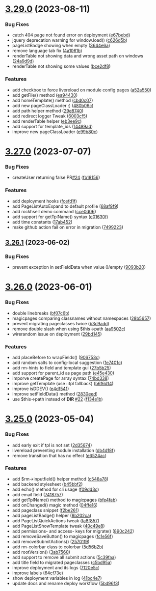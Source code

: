 # [3.29.0](https://github.com/baumrock/RockMigrations/compare/v3.27.0...v3.29.0) (2023-08-11)


### Bug Fixes

* catch 404 page not found error on deployment ([e67bebd](https://github.com/baumrock/RockMigrations/commit/e67bebd7382ae5b7a491b6f8c783c1d157524ff4))
* jquery deprecation warning for window.load() ([c626d5b](https://github.com/baumrock/RockMigrations/commit/c626d5bfbc2a8b731524921479d08e653f550d7e))
* pageListBadge showing when empty ([3644e6a](https://github.com/baumrock/RockMigrations/commit/3644e6a85263ba879c10fd2a208d47c589a9946d))
* remove language tab fix ([4a1061b](https://github.com/baumrock/RockMigrations/commit/4a1061bcf1ba5ab64140e96ec204ceccacbe22b7))
* renderTable not showing data and wrong asset path on windows ([24a9d9d](https://github.com/baumrock/RockMigrations/commit/24a9d9d5ab4f2e306f7e0b948692cf59da05e282))
* renderTable not showing some values ([bce2df8](https://github.com/baumrock/RockMigrations/commit/bce2df88da20d894f9e4c719ff8e4355769128a0))


### Features

* add checkbox to force livereload on module config pages ([a52a550](https://github.com/baumrock/RockMigrations/commit/a52a5504d48474502927e162d7412a4c9ff54eec))
* add getFile() method ([ea94430](https://github.com/baumrock/RockMigrations/commit/ea94430431f141556dd2191bce4c56eaaa76ced8))
* add homeTemplate() method ([cbd0c07](https://github.com/baumrock/RockMigrations/commit/cbd0c07e04adb20ee262ab6fef2f315723eb10d1))
* add new pageClassLoader :) ([480b06c](https://github.com/baumrock/RockMigrations/commit/480b06cf52241f8ab3eaaa360a18f520d2080189))
* add path helper method ([29e8740](https://github.com/baumrock/RockMigrations/commit/29e8740d8d013e2721555a9f3c3cd51997230ce2))
* add redirect logger Tweak ([6003cf5](https://github.com/baumrock/RockMigrations/commit/6003cf593b878b80937fa9708f0172a8f9fcfed9))
* add renderTable helper ([eb3ee9c](https://github.com/baumrock/RockMigrations/commit/eb3ee9cdc7f535dcf040f1ca8352eb91daf6ef46))
* add support for template_ids ([14489ad](https://github.com/baumrock/RockMigrations/commit/14489add2c971c9e6b75bf23986d5338ab7e3343))
* improve new pageClassLoader ([e99b80c](https://github.com/baumrock/RockMigrations/commit/e99b80c494e25331705767637d2ceaab152bab7e))



# [3.27.0](https://github.com/baumrock/RockMigrations/compare/v3.26.1...v3.27.0) (2023-07-07)


### Bug Fixes

* createUser returning false PR[#24](https://github.com/baumrock/RockMigrations/issues/24) ([fb18156](https://github.com/baumrock/RockMigrations/commit/fb18156f929d549c3c160595b75bcd4b00f72162))


### Features

* add deployment hooks ([fcefd1f](https://github.com/baumrock/RockMigrations/commit/fcefd1ffdca1b6b3d0e01cace195961d5f96450d))
* add PageListAutoExpand to default profile ([68af9f9](https://github.com/baumrock/RockMigrations/commit/68af9f98e2fdfd0cdf4ad4baf585ede91b6c72b4))
* add rockhsell demo command ([cce0d06](https://github.com/baumrock/RockMigrations/commit/cce0d062d422a7e2b58815c61c5433eee0f65c71))
* add support for getTplName() syntax ([c01630f](https://github.com/baumrock/RockMigrations/commit/c01630f0f71627d72c3fa1fbc1bfafa213902134))
* add time constants ([17ab452](https://github.com/baumrock/RockMigrations/commit/17ab452a9d39cb0883b2ac447e77bd5aea11b3e2))
* make github action fail on error in migration ([7499223](https://github.com/baumrock/RockMigrations/commit/7499223c9491c4155b3287efd69aff5554aec909))



## [3.26.1](https://github.com/baumrock/RockMigrations/compare/v3.26.0...v3.26.1) (2023-06-02)


### Bug Fixes

* prevent exception in setFieldData when value 0/empty ([9093b20](https://github.com/baumrock/RockMigrations/commit/9093b20c90dc12873f498ad086d6257e2d9e3358))



# [3.26.0](https://github.com/baumrock/RockMigrations/compare/v3.25.0...v3.26.0) (2023-06-01)


### Bug Fixes

* double linebreaks ([bf07c6b](https://github.com/baumrock/RockMigrations/commit/bf07c6bdff51e9767b1663f931a207407db97bf9))
* magicpages comparing classnames without namespaces ([28b5657](https://github.com/baumrock/RockMigrations/commit/28b5657b5a9dec7ef31c3397d11bd0a83619ec07))
* prevent migrating pageclasses twice ([b3c9add](https://github.com/baumrock/RockMigrations/commit/b3c9addd2372f2773dd9f454dc7cc8e7eb0342fc))
* remove double slash when using $this->path ([aa9502c](https://github.com/baumrock/RockMigrations/commit/aa9502c1b2473c89ebd0784aab6f9d66ba2424ec))
* wirerandom issue on deployment ([29bd145](https://github.com/baumrock/RockMigrations/commit/29bd145c4964d3f5802ee2e8254fd48e97dc8044))


### Features

* add placeBefore to wrapFields() ([906753c](https://github.com/baumrock/RockMigrations/commit/906753c1aa636735150485fadd080e6df6a3f720))
* add random salts to config-local suggestion ([1e7401c](https://github.com/baumrock/RockMigrations/commit/1e7401c1b483e4a1ff913ffcc7ceed90626d75b6))
* add rm-hints to field and template gui ([27b5b25](https://github.com/baumrock/RockMigrations/commit/27b5b25ca87479cd9256e9517b5bad68bacc6a6c))
* add support for parent_id as page path ([e45e430](https://github.com/baumrock/RockMigrations/commit/e45e4306f8a77a84c1c4723f48b63320535884a1))
* imporve createPage for array syntax ([74bd338](https://github.com/baumrock/RockMigrations/commit/74bd3387ad967d002f88321c144cdc6d71ec3a5e))
* improve getTemplate (use ::tpl fallback) ([b6f6d14](https://github.com/baumrock/RockMigrations/commit/b6f6d144ac8441460d7ca5e2dc9fe94d4ff0e662))
* improve isDDEV() ([e4df541](https://github.com/baumrock/RockMigrations/commit/e4df5416b7d316fe0f243bd65cffaa7d9ef7a29a))
* improve setFieldData() method ([2830eed](https://github.com/baumrock/RockMigrations/commit/2830eed9617775a0f7bc2fd4535b0fbd8a5a9cd9))
* use $this->path instead of __DIR__ [#22](https://github.com/baumrock/RockMigrations/issues/22) ([f134e1b](https://github.com/baumrock/RockMigrations/commit/f134e1b63599befb37e543c06c2c1d58f2f50c47))



# [3.25.0](https://github.com/baumrock/RockMigrations/compare/v3.23.1...v3.25.0) (2023-05-04)


### Bug Fixes

* add early exit if tpl is not set ([2d35674](https://github.com/baumrock/RockMigrations/commit/2d35674e03bf95ea187724a2a98397fcfedc969e))
* livereload preventing module installation ([db4d18f](https://github.com/baumrock/RockMigrations/commit/db4d18f4de3b4a0e21e382803e85ddcb705bfef8))
* remove transition that has no effect ([e6524ac](https://github.com/baumrock/RockMigrations/commit/e6524acc165e4e4556c9d44fdfb5544b66140eb3))


### Features

* add $rm->inputfield() helper method ([c548a78](https://github.com/baumrock/RockMigrations/commit/c548a784ef0caeda25dfdabc855bed0ba83be03a))
* add backend stylesheet ([b45bbf2](https://github.com/baumrock/RockMigrations/commit/b45bbf2990c9df0d23c860fc694fd40021e1d5c3))
* add echo() method for cli usage ([f09dd3c](https://github.com/baumrock/RockMigrations/commit/f09dd3c5a1e2f7eae0fe182187b38fed6c241b1d))
* add email field ([7418757](https://github.com/baumrock/RockMigrations/commit/7418757fd0f481e7672a971b243a4dfa04480069))
* add getTplName() method to magicpages ([bfe4fab](https://github.com/baumrock/RockMigrations/commit/bfe4fab5d57132b1ef60a67740eeaf0197e2608a))
* add onChanged() magic method ([04ffe16](https://github.com/baumrock/RockMigrations/commit/04ffe162f97d98ec149d94d0fa9a4306aca57167))
* add pageclass snippet ([f2be261](https://github.com/baumrock/RockMigrations/commit/f2be26102f4ba52200249ff682a236db2845de6b))
* add pageListBadge() helper ([8b202ca](https://github.com/baumrock/RockMigrations/commit/8b202ca7adc9dc2450a8933dd77d465bbfe6379a))
* add PageListQuickActions tweak ([fa8f857](https://github.com/baumrock/RockMigrations/commit/fa8f857cdf091bc571a9aa24cc3430cf0f82c673))
* add PageListShowTemplate tweak ([40c49e8](https://github.com/baumrock/RockMigrations/commit/40c49e8d40a4c2c568826c8b9f6e535438688061))
* add permissions- and access- keys for migrate() ([890c242](https://github.com/baumrock/RockMigrations/commit/890c24287b78faefe25d34951db1b4fd7281cbd1))
* add removeSaveButton() to magicpages ([fc1e56f](https://github.com/baumrock/RockMigrations/commit/fc1e56f17a9bd20977e0d26ddec8f33aa4686b02))
* add removeSubmitActions() ([25701f9](https://github.com/baumrock/RockMigrations/commit/25701f99fbab50c397b0d557b4c5bfaa18c3d893))
* add rm-colorbar class to colorbar ([5d56b2b](https://github.com/baumrock/RockMigrations/commit/5d56b2bdbb4a4d1e4c10d875493d211c12863330))
* add rootVersion() ([3ab7560](https://github.com/baumrock/RockMigrations/commit/3ab756003e697f5fb2af0e2357094613464bd901))
* add support to remove all submit actions ([5c39faa](https://github.com/baumrock/RockMigrations/commit/5c39faae12896d6d2d02580c0b910a0435e95f22))
* add title field to migrated pageclasses ([c5bd95a](https://github.com/baumrock/RockMigrations/commit/c5bd95af8c332d24826b2b47e7a6bda3c2840ce6))
* improve deployment and its logs ([7120e5c](https://github.com/baumrock/RockMigrations/commit/7120e5cba8f6c495bd70d279b9587470c38f55a4))
* improve labels ([64cf73e](https://github.com/baumrock/RockMigrations/commit/64cf73e58428b646be7cc27bf51eb85bdf01ae3f))
* show deployment variables in log ([41bc4e7](https://github.com/baumrock/RockMigrations/commit/41bc4e72d6030ce2607025bbbce537cf72cb73f2))
* update docs and rename deploy workflow ([5bd96f3](https://github.com/baumrock/RockMigrations/commit/5bd96f313d4bd530741bc6651a69330dc446e8c2))



